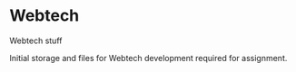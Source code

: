 # Webtech
Webtech stuff

Initial storage and files for Webtech development required for assignment.
